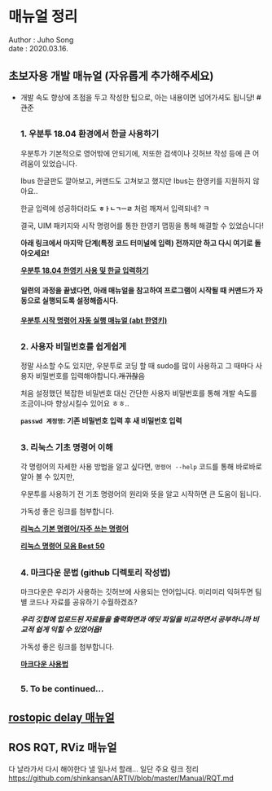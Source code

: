 #  매뉴얼 정리
Author : Juho Song <br/>
date : 2020.03.16.

## 초보자용 개발 매뉴얼 (자유롭게 추가해주세요)

* 개발 속도 향상에 초점을 두고 작성한 팁으로, 아는 내용이면 넘어가셔도 됩니당! ~~#관준~~

  ##
  ### 1. 우분투 18.04 환경에서 한글 사용하기   
  
  우분투가 기본적으로 영어밖에 안되기에, 저또한 검색이나 깃허브 작성 등에 큰 어려움이 있었습니다.
   
  Ibus 한글판도 깔아보고, 커맨드도 고쳐보고 했지만 Ibus는 한영키를 지원하지 않아요..
  
  한글 입력에 성공하더라도 __`ㅎㅏㄴㄱㅡㄹ`__ 처럼 깨져서 입력되네? ㅋ
  
  결국, UIM 패키지와 시작 명령어를 통한 한영키 맵핑을 통해 해결할 수 있었습니다!
  
  __아래 링크에서 마지막 단계(특정 코드 터미널에 입력) 전까지만 하고 다시 여기로 돌아오세요!__
  
  __[우분투 18.04 한영키 사용 및 한글 입력하기](https://pangtrue.tistory.com/70)__
  
  #### 일련의 과정을 끝냈다면, 아래 매뉴얼을 참고하여 프로그램이 시작될 때 커맨드가 자동으로 실행되도록 설정해줍시다.
  
  __[우분투 시작 명령어 자동 실행 매뉴얼 (abt 한영키)](https://github.com/shinkansan/ARTIV/blob/master/Manual/Startup_Setting_Hangul.md)__
  
  ##
  ### 2. 사용자 비밀번호를 쉽게쉽게
  
   정말 사소할 수도 있지만, 우분투로 코딩 할 때 sudo를 많이 사용하고 그 때마다 사용자 비밀번호를 입력해야합니다.~~개귀찮음~~
   
  처음 설정했던 복잡한 비밀번호 대신 간단한 사용자 비밀번호를 통해 개발 속도를 조금이나마 향상시킬수 있어요 ㅎㅎ..
  
  
  __`passwd 계정명`: 기존 비밀번호 입력 후 새 비밀번호 입력__
  
  ##
  ### 3. 리눅스 기초 명령어 이해
  
   각 명령어의 자세한 사용 방법을 알고 싶다면, `명령어 --help` 코드를 통해 바로바로 알아 볼 수 있지만, 
   
  우분투를 사용하기 전 기초 명령어의 원리와 뜻을 알고 시작하면 큰 도움이 됩니다.
  
  가독성 좋은 링크를 첨부합니다.
  
  __[리눅스 기본 명령어/자주 쓰는 명령어](https://itholic.github.io/linux-basic-command/)__
  
  __[리눅스 명령어 모음 Best 50](https://dora-guide.com/linux-commands/)__
  
  ##
  ### 4. 마크다운 문법 (github 디렉토리 작성법)
  
  마크다운은 우리가 사용하는 깃허브에 사용되는 언어입니다. 미리미리 익혀두면 팀별 코드나 자료를 공유하기 수월하겠죠?
  
  **_우리 깃헙에 업로드된 자료들을 출력화면과 에딧 파일을 비교하면서 공부하니까 비교적 쉽게 익힐 수 있었어욥!_**
  
  가독성 좋은 링크를 첨부합니다.
  
  __[마크다운 사용법](https://gist.github.com/ihoneymon/652be052a0727ad59601)__
  
  ##
  ### 5. To be continued... 
  
  ##

## [rostopic delay 매뉴얼](https://github.com/shinkansan/ARTIV/blob/master/Manual/rostopic_delay.md)

## ROS RQT, RViz 매뉴얼

  다 날라가서 다시 해야한다 낼 일나서 할래... 일단 주요 링크 정리 https://github.com/shinkansan/ARTIV/blob/master/Manual/RQT.md 

